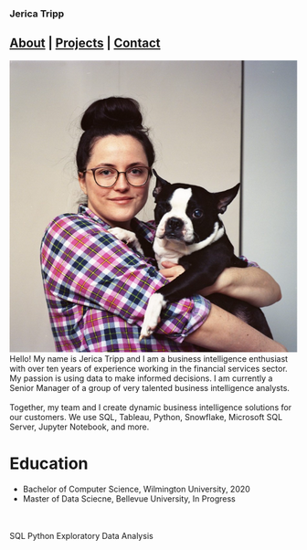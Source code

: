 <link rel="stylesheet" href="styles.css">

### Jerica Tripp

## [About](https://jerica-tripp.github.io/Jerica-Tripp-Portfolio/About.html) | [Projects](About.md) | [Contact](https://jerica-tripp.github.io/Jerica-Tripp-Portfolio/Contact.html)  

<div class="clearfix">

<img src="JericaTripp.png" alt="Headshot of Jerica Tripp">
Hello! My name is Jerica Tripp and I am a business intelligence enthusiast with over ten years of experience working in the financial services sector. My passion is using data to make informed decisions. I am currently a Senior Manager of a group of very talented business intelligence analysts. 
<br>
<br>
Together, my team and I create dynamic business intelligence solutions for our customers. We use SQL, Tableau, Python, Snowflake, Microsoft SQL Server, Jupyter Notebook, and more.

</div>

<div class="clearfix">
    <h1> Education</h1>
    <ul>
        <li>Bachelor of Computer Science, Wilmington University, 2020</li>
        <li>Master of Data Sciecne, Bellevue University, In Progress</li>
    </ul>
    <br>
    <br>
</div>

<div>
    <span class='wordBlock'>SQL</span>
    <span class='wordBlock'>Python</span>
    <span class='wordBlock'>Exploratory Data Analysis</span>
</div>


